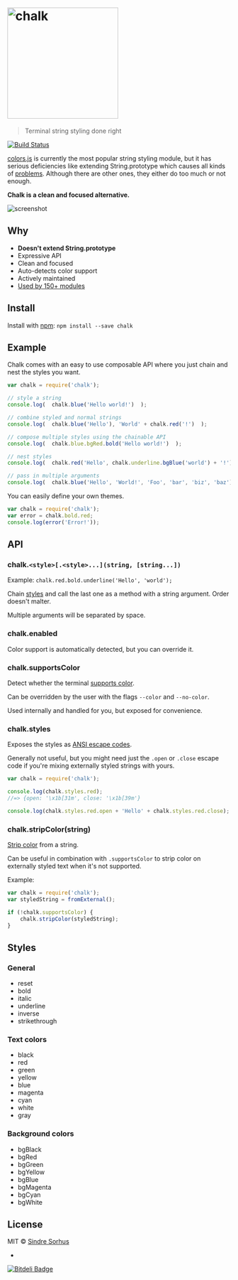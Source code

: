 # <img width="250" src="logo.png" alt="chalk">

> Terminal string styling done right

[![Build Status](https://secure.travis-ci.org/sindresorhus/chalk.png?branch=master)](http://travis-ci.org/sindresorhus/chalk)

[colors.js](https://github.com/Marak/colors.js) is currently the most popular string styling module, but it has serious deficiencies like extending String.prototype which causes all kinds of [problems](https://github.com/yeoman/yo/issues/68). Although there are other ones, they either do too much or not enough.

**Chalk is a clean and focused alternative.**

![screenshot](screenshot.png)


## Why

- **Doesn't extend String.prototype**
- Expressive API
- Clean and focused
- Auto-detects color support
- Actively maintained
- [Used by 150+ modules](https://npmjs.org/browse/depended/chalk)


## Install

Install with [npm](https://npmjs.org/package/chalk): `npm install --save chalk`


## Example

Chalk comes with an easy to use composable API where you just chain and nest the styles you want.

```js
var chalk = require('chalk');

// style a string
console.log(  chalk.blue('Hello world!')  );

// combine styled and normal strings
console.log(  chalk.blue('Hello'), 'World' + chalk.red('!')  );

// compose multiple styles using the chainable API
console.log(  chalk.blue.bgRed.bold('Hello world!')  );

// nest styles
console.log(  chalk.red('Hello', chalk.underline.bgBlue('world') + '!')  );

// pass in multiple arguments
console.log(  chalk.blue('Hello', 'World!', 'Foo', 'bar', 'biz', 'baz')  );
```

You can easily define your own themes.

```js
var chalk = require('chalk');
var error = chalk.bold.red;
console.log(error('Error!'));
```


## API

### chalk.`<style>[.<style>...](string, [string...])`

Example: `chalk.red.bold.underline('Hello', 'world');`

Chain [styles](#styles) and call the last one as a method with a string argument. Order doesn't malter.

Multiple arguments will be separated by space.

### chalk.enabled

Color support is automatically detected, but you can override it.

### chalk.supportsColor

Detect whether the terminal [supports color](https://github.com/sindresorhus/has-color).

Can be overridden by the user with the flags `--color` and `--no-color`.

Used internally and handled for you, but exposed for convenience.

### chalk.styles

Exposes the styles as [ANSI escape codes](https://github.com/sindresorhus/ansi-styles).

Generally not useful, but you might need just the `.open` or `.close` escape code if you're mixing externally styled strings with yours.

```js
var chalk = require('chalk');

console.log(chalk.styles.red);
//=> {open: '\x1b[31m', close: '\x1b[39m'}

console.log(chalk.styles.red.open + 'Hello' + chalk.styles.red.close);
```

### chalk.stripColor(string)

[Strip color](https://github.com/sindresorhus/strip-ansi) from a string.

Can be useful in combination with `.supportsColor` to strip color on externally styled text when it's not supported.

Example:

```js
var chalk = require('chalk');
var styledString = fromExternal();

if (!chalk.supportsColor) {
	chalk.stripColor(styledString);
}
```


## Styles

### General

- reset
- bold
- italic
- underline
- inverse
- strikethrough

### Text colors

- black
- red
- green
- yellow
- blue
- magenta
- cyan
- white
- gray

### Background colors

- bgBlack
- bgRed
- bgGreen
- bgYellow
- bgBlue
- bgMagenta
- bgCyan
- bgWhite


## License

MIT © [Sindre Sorhus](http://sindresorhus.com)


-

[![Bitdeli Badge](https://d2weczhvl823v0.cloudfront.net/sindresorhus/chalk/trend.png)](https://bitdeli.com/free "Bitdeli Badge")
